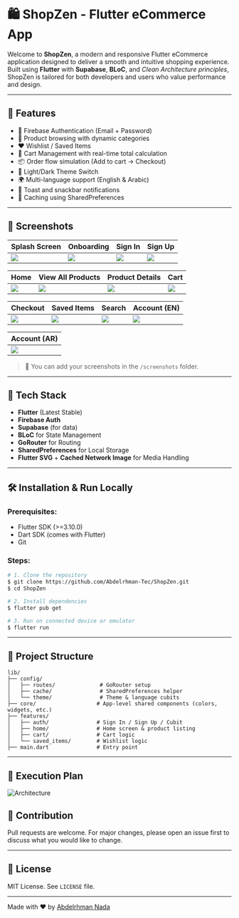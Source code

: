 # 🛍️ ShopZen - Flutter eCommerce App

Welcome to **ShopZen**, a modern and responsive Flutter eCommerce application designed to deliver a smooth and intuitive shopping experience. Built using **Flutter** with **Supabase**, **BLoC**, and *Clean Architecture principles*, ShopZen is tailored for both developers and users who value performance and design.

---

## 🚀 Features

* 🔐 Firebase Authentication (Email + Password)
* 🛒 Product browsing with dynamic categories
* ❤️ Wishlist / Saved Items
* 🧺 Cart Management with real-time total calculation
* 📦 Order flow simulation (Add to cart → Checkout)
* 🎨 Light/Dark Theme Switch
* 🌍 Multi-language support (English & Arabic)
* 🔔 Toast and snackbar notifications
* 💾 Caching using SharedPreferences

---

## 📸 Screenshots

| Splash Screen                        | Onboarding                          | Sign In                            | Sign Up                            |
|-------------------------------------|-------------------------------------|------------------------------------|------------------------------------|
| ![](assets/screen_shots/splash_screen.png) | ![](assets/screen_shots/onboarding.png) | ![](assets/screen_shots/sign_in.png) | ![](assets/screen_shots/sign_up.png) |

| Home                                | View All Products                   | Product Details                    | Cart                               |
|-------------------------------------|-------------------------------------|------------------------------------|------------------------------------|
| ![](assets/screen_shots/home.png)   | ![](assets/screen_shots/view_all.png) | ![](assets/screen_shots/product_details.png) | ![](assets/screen_shots/cart.png) |

| Checkout                            | Saved Items                         | Search                             | Account (EN)                       |
|-------------------------------------|-------------------------------------|------------------------------------|------------------------------------|
| ![](assets/screen_shots/check_out.png) | ![](assets/screen_shots/saved_items.png) | ![](assets/screen_shots/search.png) | ![](assets/screen_shots/account_en.png) |

| Account (AR)                        |
|-------------------------------------|
| ![](assets/screen_shots/account_ar.png) |




> 📁 You can add your screenshots in the `/screenshots` folder.

---

## 🧩 Tech Stack

* **Flutter** (Latest Stable)
* **Firebase Auth**
* **Supabase** (for data)
* **BLoC** for State Management
* **GoRouter** for Routing
* **SharedPreferences** for Local Storage
* **Flutter SVG** + **Cached Network Image** for Media Handling

---

## 🛠️ Installation & Run Locally

### Prerequisites:

* Flutter SDK (>=3.10.0)
* Dart SDK (comes with Flutter)
* Git

### Steps:

```bash
# 1. Clone the repository
$ git clone https://github.com/Abdelrhman-Tec/ShopZen.git
$ cd ShopZen

# 2. Install dependencies
$ flutter pub get

# 3. Run on connected device or emulator
$ flutter run
```

---

## 📁 Project Structure

```
lib/
├── config/
│   ├── routes/              # GoRouter setup
│   ├── cache/               # SharedPreferences helper
│   └── theme/               # Theme & language cubits
├── core/                   # App-level shared components (colors, widgets, etc.)
├── features/
│   ├── auth/               # Sign In / Sign Up / Cubit
│   ├── home/               # Home screen & product listing
│   ├── cart/               # Cart logic
│   └── saved_items/        # Wishlist logic
├── main.dart               # Entry point
```

---

## 🔧 Execution Plan

![Architecture](assets/diagrams/diagram-export-7-3-2025-6_37_33-PM.png)

## 🤝 Contribution

Pull requests are welcome. For major changes, please open an issue first to discuss what you would like to change.

---

## 📄 License

MIT License. See `LICENSE` file.

---

Made with ❤️ by [Abdelrhman Nada](https://github.com/Abdelrhman-Tec)
